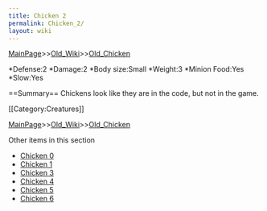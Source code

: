 ```yaml
---
title: Chicken 2
permalink: Chicken_2/
layout: wiki
---
```


[MainPage](/keeperrl_wiki/ "wikilink")>>[Old_Wiki](/keeperrl_wiki/Old_Wiki "wikilink")>>[Old_Chicken](/keeperrl_wiki/Old_Chicken "wikilink")

*Defense:2
*Damage:2
*Body size:Small
*Weight:3
*Minion Food:Yes
*Slow:Yes

==Summary==
Chickens look like they are in the code, but not in the game.

[[Category:Creatures]]

[MainPage](/keeperrl_wiki/ "wikilink")>>[Old_Wiki](/keeperrl_wiki/Old_Wiki "wikilink")>>[Old_Chicken](/keeperrl_wiki/Old_Chicken "wikilink")

Other items in this section
-    [Chicken 0](/keeperrl_wiki/Chicken_0 "wikilink")
-    [Chicken 1](/keeperrl_wiki/Chicken_1 "wikilink")
-    [Chicken 3](/keeperrl_wiki/Chicken_3 "wikilink")
-    [Chicken 4](/keeperrl_wiki/Chicken_4 "wikilink")
-    [Chicken 5](/keeperrl_wiki/Chicken_5 "wikilink")
-    [Chicken 6](/keeperrl_wiki/Chicken_6 "wikilink")
